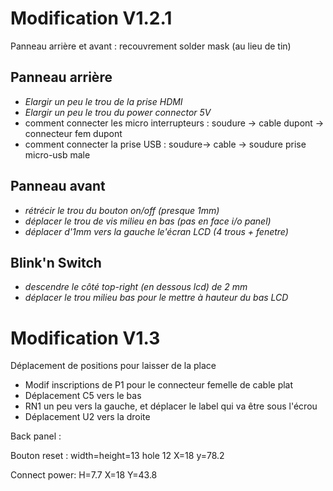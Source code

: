 # Modification V1.2.1

Panneau arrière  et avant : recouvrement solder mask (au lieu de tin)

## Panneau arrière

* *Elargir un peu le trou de la prise HDMI*
* *Elargir un peu le trou du power connector 5V*
* comment connecter les micro interrupteurs : soudure -> cable dupont -> connecteur fem dupont
* comment connecter la prise USB : soudure-> cable -> soudure prise micro-usb male

## Panneau avant

* *rétrécir le trou du bouton on/off (presque 1mm)*
* *déplacer le trou de vis milieu en bas (pas en face i/o panel)*
* *déplacer d'1mm vers la gauche le'écran LCD (4 trous + fenetre)*

## Blink'n Switch

* *descendre le côté top-right (en dessous lcd) de 2 mm*
* *déplacer le trou milieu bas pour le mettre à hauteur du bas LCD*

# Modification V1.3

Déplacement de positions pour laisser de la place

* Modif inscriptions de P1 pour le connecteur femelle de cable plat
* Déplacement C5 vers le bas
* RN1 un peu vers la gauche, et déplacer le label qui va être sous l'écrou
* Déplacement U2 vers la droite 

Back panel :

Bouton reset : 
width=height=13
hole 12
X=18
y=78.2

Connect power:
H=7.7
X=18
Y=43.8
